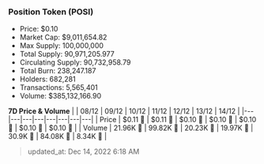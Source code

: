 
  ### Position Token (POSI)
  - Price: $0.10
  - Market Cap: $9,011,654.82
  - Max Supply: 100,000,000
  - Total Supply: 90,971,205.977
  - Circulating Supply: 90,732,958.79
  - Total Burn: 238,247.187
  - Holders: 682,281
  - Transactions: 5,565,401
  - Volume: $385,132,166.90

  **7D Price & Volume**
  | | 08&#x2F;12 | 09&#x2F;12 | 10&#x2F;12 | 11&#x2F;12 | 12&#x2F;12 | 13&#x2F;12 | 14&#x2F;12 |
  |---|---|---|---|---|---|---|---|
  | Price | $0.11 🔻 | $0.11 🔻 | $0.10 🔻 | $0.10 🔻 | $0.10 🔻 | $0.10 🔻 | $0.10 🚀 |
  | Volume | 21.96K 🚀 | 99.82K 🚀 | 20.23K 🔻 | 19.97K 🔻 | 30.9K 🚀 | 84.08K 🚀 | 8.34K 🔻 |

  > updated_at: Dec 14, 2022 6:18 AM
